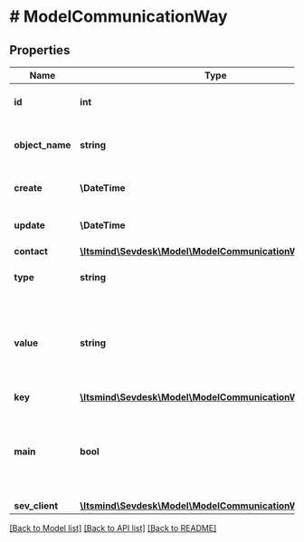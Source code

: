 # # ModelCommunicationWay

## Properties

Name | Type | Description | Notes
------------ | ------------- | ------------- | -------------
**id** | **int** | The communication way id | [optional] [readonly]
**object_name** | **string** | The communication way object name | [optional] [readonly]
**create** | **\DateTime** | Date of communication way creation | [optional] [readonly]
**update** | **\DateTime** | Date of last communication way update | [optional] [readonly]
**contact** | [**\Itsmind\\Sevdesk\Model\ModelCommunicationWayContact**](ModelCommunicationWayContact.md) |  | [optional]
**type** | **string** | Type of the communication way |
**value** | **string** | The value of the communication way.&lt;br&gt;       For example the phone number, e-mail address or website. |
**key** | [**\Itsmind\\Sevdesk\Model\ModelCommunicationWayKey**](ModelCommunicationWayKey.md) |  |
**main** | **bool** | Defines whether the communication way is the main communication way for the contact. | [optional]
**sev_client** | [**\Itsmind\\Sevdesk\Model\ModelCommunicationWaySevClient**](ModelCommunicationWaySevClient.md) |  | [optional]

[[Back to Model list]](../../README.md#models) [[Back to API list]](../../README.md#endpoints) [[Back to README]](../../README.md)
